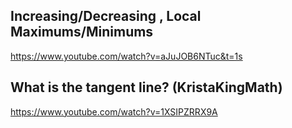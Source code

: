 ## Increasing/Decreasing , Local Maximums/Minimums

https://www.youtube.com/watch?v=aJuJOB6NTuc&t=1s

## What is the tangent line? (KristaKingMath)

https://www.youtube.com/watch?v=1XSIPZRRX9A








